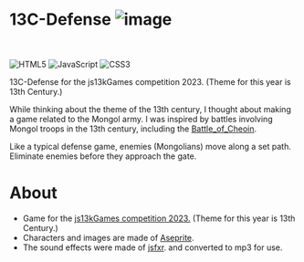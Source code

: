# 13C-Defense ![image](https://github.com/kangjung/13C-Defense/blob/main/asset/horse.gif)<br/><br/>
![HTML5](https://img.shields.io/badge/html5-%23E34F26.svg?style=for-the-badge&logo=html5&logoColor=white)
![JavaScript](https://img.shields.io/badge/javascript-%23323330.svg?style=for-the-badge&logo=javascript&logoColor=%23F7DF1E)
![CSS3](https://img.shields.io/badge/css3-%231572B6.svg?style=for-the-badge&logo=css3&logoColor=white)

13C-Defense for the js13kGames competition 2023. (Theme for this year is 13th Century.)

While thinking about the theme of the 13th century, I thought about making a game related to the Mongol army. I was inspired by battles involving Mongol troops in the 13th century, including the [Battle_of_Cheoin](https://en.wikipedia.org/wiki/Battle_of_Cheoin).

Like a typical defense game, enemies (Mongolians) move along a set path.
Eliminate enemies before they approach the gate.

# About
* Game for the [js13kGames competition 2023.](https://js13kgames.com/) (Theme for this year is 13th Century.)
* Characters and images are made of [Aseprite](https://github.com/aseprite/aseprite).
* The sound effects were made of [jsfxr](https://pro.sfxr.me/). and converted to mp3 for use.

